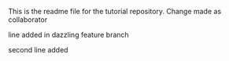 This is the readme file for the tutorial repository.
Change made as collaborator

line added in dazzling feature branch

second line added